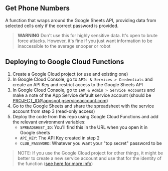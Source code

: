 ## Get Phone Numbers

A function that wraps around the Google Sheets API, providing data from selected cells only 
if the correct password is provided. 

> **WARNING** Don't use this for highly sensitive data. It's open to brute force attacks.
> However, it's fine if you just want information to be inaccessible to the average snooper or robot

## Deploying to Google Cloud Functions

1. Create a Google Cloud project (or use and existing one)
2. In Google Cloud Console, go to `APIs & Services > Credentials` and create an API Key and restrict 
   access to the Google Sheets API
3. In Google Cloud Console, go to `IAM & Admin > Service Accounts` and make a note of the 
   App Service default service account (should be PROJECT_ID@appspot.gserviceaccount.com)
4. Go to the Google Sheets and share the spreadsheet with the service account from step 3 (read-only access)
5. Deploy the code from this repo using Google Cloud Functions and add the relevant environment variables:
   - `SPREADSHEET_ID`: You'll find this in the URL when you open it in Google sheets
   - `API_KEY`: The API Key created in step 2
   - `CLUB_PASSWORD`: Whatever you want your "top secret" password to be  

> NOTE: If you use the Google Cloud project for other things, it might be better to create a new service account and
> use that for the identity of the function ([see here for more info][1])

[1]: https://cloud.google.com/functions/docs/securing/function-identity
